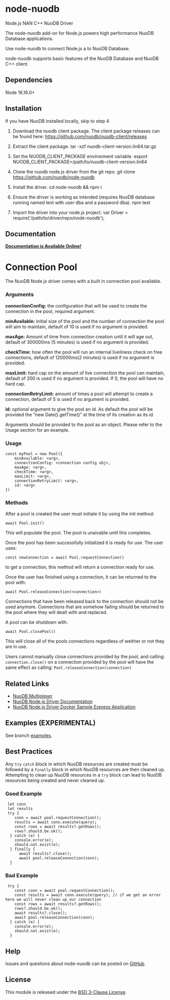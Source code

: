 # node-nuodb

Node.js NAN C++ NuoDB Driver

The node-nuodb add-on for Node.js powers high performance NuoDB Database applications.

Use node-nuodb to connect Node.js a to NuoDB Database.

node-nuodb supports basic features of the NuoDB Database and NuoDB C++ client.

## Dependencies

Node 16.16.0+

## Installation

If you have NuoDB installed locally, skip to step 4

1. Download the nuodb client package.
   The client package releases can be found here: https://github.com/nuodb/nuodb-client/releases

2. Extract the client package.
   tar -xzf nuodb-client-version.lin64.tar.gz

3. Set the NUODB_CLIENT_PACKAGE environment variable.
   export NUODB_CLIENT_PACKAGE=/path/to/nuodb-client-version.lin64

4. Clone the nuodb node.js driver from the git repo.
   git clone https://github.com/nuodb/node-nuodb

5. Install the driver.
   cd node-nuodb && npm i

6. Ensure the driver is working as intended (requires NuoDB database running named test with user dba and a password dba).
   npm test

7. Import the driver into your node.js project.
   var Driver = require('/path/to/driver/repo/node-nuodb');

## Documentation

[**Documentation is Available Online!**][3]

# Connection Pool

The NuoDB Node.js driver comes with a built in connection pool available.

### Arguments

**connectionConfig:** the configuration that will be used to create the connection in the pool, required argument.

**minAvailable:** initial size of the pool and the number of connection the pool will aim to maintain, default of 10 is used if no argument is provided.

**maxAge:** Amount of time from connection creation until it will age out, default of 300000ms (5 minutes) is used if no argument is provided.

**checkTime:** how often the pool will run an internal liveliness check on free connections, default of 120000ms(2 minutes) is used if no argument is provided.

**maxLimit:** hard cap on the amount of live connection the pool can maintain, default of 200 is used if no argument is provided. If 0, the pool will have no hard cap.

**connectionRetryLimit:** amount of times a pool will attempt to create a connection, default of 5 is used if no argument is provided.

**id:** optional argument to give the pool an id. As default the pool will be provided the “new Date().getTime()” at the time of its creation as its id.

Arguments should be provided to the pool as an object. Please refer to the Usage section for an example.

### Usage

```
const myPool = new Pool({
    minAvailable: <arg>,
    connectionConfig: <connection config obj>,
    maxAge: <arg>,
    checkTime: <arg>,
    maxLimit: <arg>,
    connectionRetryLimit: <arg>,
    id: <arg>
})
```

### Methods

After a pool is created the user must initiate it by using the init method:

```
await Pool.init()
```

This will populate the pool. The pool is unaivable until this completes.

Once the pool has been successfully initialized it is ready for use. The user uses:

```
const newConnection = await Pool.requestConnection()
```

to get a connection, this method will return a connection ready for use.

Once the user has finished using a connection, it can be returned to the pool with:

```
await Pool.releaseConnection(<connection>)
```

Connections that have been released back to the connection should not be used anymore.
Connections that are somehow failing should be returned to the pool where they will dealt with and replaced.

A pool can be shutdown with:

```
await Pool.closePool()
```

This will close all of the pools connections regardless of weither or not they are in use.

Users cannot manually close connections provided by the pool, and calling:
`connection.close()`
on a connection provided by the pool will have the same effect as calling:
`Pool.releaseConnection(connection)`

## Related Links

- [NuoDB Multiplexer][5]
- [NuoDB Node.js Driver Documentation][3]
- [NuoDB Node.js Driver Docker Sample Express Application][4]

## Examples (EXPERIMENTAL)

See branch [examples](https://github.com/nuodb/node-nuodb/tree/examples).

## Best Practices

Any `try` `catch` block in which NuoDB resources are created must be followed by a `finally` block in which NuoDB resources are then cleaned up. Attempting to clean up NuoDB resources in a `try` block can lead to NuoDB resources being created and never cleaned up.

### Good Example

```
 let conn
 let results
 try {
    conn = await pool.requestConnection();
    results = await conn.execute(query);
    const rows = await results?.getRows();
    rows?.should.be.ok();
  } catch (e) {
    console.error(e);
    should.not.exist(e);
  } finally {
      await results?.close();
      await pool.releaseConnection(conn);
  }
```

### Bad Example

```
 try {
    const conn = await pool.requestConnection();
    const results = await conn.execute(query); // if we get an error here we will never clean up our connection
    const rows = await results?.getRows();
    rows?.should.be.ok();
    await results?.close();
    await pool.releaseConnection(conn);
  } catch (e) {
    console.error(e);
    should.not.exist(e);
  }
```

## Help

Issues and questions about node-nuodb can be posted on [GitHub][2].

## License

This module is released under the [BSD 3-Clause License][1].

[1]: https://opensource.org/licenses/BSD-3-Clause
[2]: https://github.com/nuodb/node-nuodb/issues
[3]: https://nuodb.github.io/node-nuodb/
[4]: https://github.com/nuodb/node-nuodb-demo
[5]: https://github.com/nuodb/node-multiplexer
[44]: https://github.com/nodejs/abi-stable-node-addon-examples
